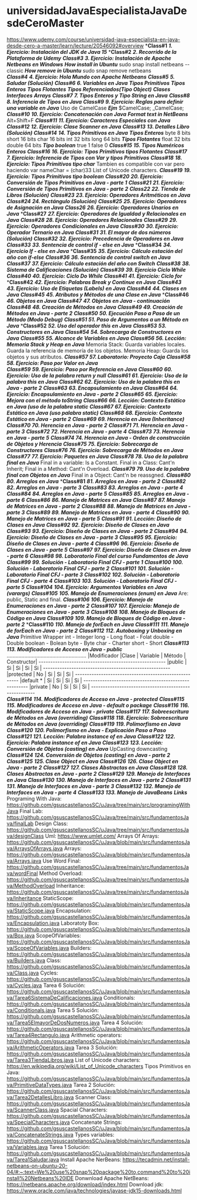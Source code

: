 # universidadJavaEspecialistaJavaDesdeCeroMaster
https://www.udemy.com/course/universidad-java-especialista-en-java-desde-cero-a-master/learn/lecture/20546092#overview
***Class#1**
    ***1. Ejercicio: Instalación del JDK de Java 15***
***Class#2**
    ***2. Recorrido de la Plataforma de Udemy***
***Class#3***
    ***3. Ejercicio: Instalación de Apache Netbeans en Windows***
       ***How install in Ubuntu***
           sudo snap install netbeans --classic
        ***How remove in Ubuntu***
           sudo snap remove netbeans    
***Class#4***
    ***4. Ejercicio: Hola Mundo con Apache Netbeans***
***Class#5***
    ***5. Saludar (Solución)***
***Class#6***
    ***6. Variables en Java***
        ***Tipos Primitivos***
            ***Tipos Enteros***
            ***Tipos Flotantes***
        ***Tipos Referenciados(Tipo Object)***
            ***Clases***
            ***Interfaces***
            ***Arrays***
***Class#7***
    ***7. Tipos Enteros y Tipo String en Java***
***Class#8***
    ***8. Inferencia de Tipos en Java***
***Class#9***
    ***9. Ejercicio: Reglas para definir una variable en Java***
        Uso de CamelCase
        ***Ejm***
            $CamelCase;
            _CamelCase;
***Class#10***
    ***10. Ejercicio: Concatenación con Java***
        ***Format text in NetBeans***
            Alt+Shift+F
***Class#11***
    ***11. Ejercicio: Caracteres Especiales con Java***
***Class#12***
    ***12. Ejercicio: Clase Scanner en Java***
***Class#13***
    ***13. Detalles Libro (Solución)***
***Class#14***
    ***14. Tipos Primitivos en Java***
        ***Tipos Enteros***
            byte
                8 bits
            short
                16 bits
            char
                16 bits
            int
                32 bits
            long
                64 bits
        ***Tipos Flotantes***
            float
                32 bits
            double
                64 bits
        ***Tipo boolean***
            true
                1
            false
                0
***Class#15***
    ***15. Tipos Numéricos Enteros***
***Class#16***
    ***16. Ejercicio: Tipos Primitivos tipos Flotantes***
***Class#17***
    ***7. Ejercicio: Inferencia de Tipos con Var y tipos Primitivos***
***Class#18***
    ***18. Ejercicio: Tipos Primitivos tipo char***
        Tambien es compatible con var pero haciendo var nameChar = (char)33
        List of Unicode characters.
***Class#19***
    ***19. Ejercicio: Tipos Primitivos tipo boolean***
***Class#20***
    ***20. Ejercicio: Conversión de Tipos Primitivos en Java - parte 1***
***Class#21***
    ***21. Ejercicio: Conversión de Tipos Primitivos en Java - parte 2***
***Class22***
    ***22. Tienda de Libros (Solución)***
***Class#23***
    ***23. Ejercicio: Operadores Aritméticos en Java***
***Class#24***
    ***24. Rectángulo (Solución)***
***Class#25***
    ***25. Ejercicio: Operadores de Asignación en Java***
***Class26***
    ***26. Ejercicio: Operadores Unarios en Java***
***Class#27**
    ***27. Ejercicio: Operadores de Igualdad y Relacionales en Java***
***Class#28***
    ***28. Ejercicio: Operadores Relacionales***
***Class#29***
    ***29. Ejercicio: Operadores Condicionales en Java***
***Class#30***
    ***30. Ejercicio: Operador Ternario en Java***
***Class#31***
    ***31. El mayor de dos números (Solución)***
***Class#32***
    ***32. Ejercicio: Precedencia de Operadores en Java***
***Class#33***
    ***33. Sentencia de control if - else en Java***
***Class#34**
    ***34. Ejercicio If - else en Java***
***Class#35**
    ***35. Ejercicio: Cálculo estación del año con if-else***
***Class#36***
    ***36. Sentencia de control switch en Java***
***Class#37***
    ***37. Ejercicio: Cálculo estación del año con Switch***
***Class#38***
    ***38. Sistema de Calificaciones (Solución)***
***Class#39***
    ***39. Ejercicio Ciclo While***
***Class#40***
    ***40. Ejercicio: Ciclo Do While***
***Class#41***
    ***41. Ejercicio: Ciclo for***
***Class#42**
    ***42. Ejercicio: Palabras Break y Continue en Java***
***Class#43***
    ***43. Ejercicio: Uso de Etiquetas (Labels) en Java***
***Class#44***
    ***44. Clases en Java***
***Class#45***
    ***45. Atributos y Métodos de una Clase en Java***
***Class#46**
    ***46. Objetos en Java***
***Class#47***
    ***47. Objetos en Java - continuación***
***Class#48***
    ***48. Creación de Métodos en Java***
***Class#49***
    ***49. Creación de Métodos en Java - parte 2***
***Class#50***
    ***50. Ejecución Paso a Paso de un Método (Modo Debug)***
***Class#51***
    ***51. Paso de Argumentos a un Método en Java***
***Class#52**
    ***52. Uso del operador this en Java***
***Class#53***
    ***53. Constructores en Java***
***Class#54***
    ***54. Sobrecarga de Constructores en Java***
***Class#55***
    ***55. Alcance de Variables en Java***
***Class#56***
    ***56. Lección: Memoria Stack y Heap en Java***
        Memoria Stack:
            Guarda variables locales.
            Guarda la referencia de memoría de los objetos.
        Memoria Heap:
            Guarda los objetos y sus atributos.
***Class#57***
    ***57. Laboratorio: Proyecto Caja***
***Class#58***
    ***58. Ejercicio: Paso por Valor en Java***    
***Class#59***
    ***59. Ejercicio: Paso por Referencia en Java***
***Class#60***
    ***60. Ejercicio: Uso de la palabra return y null***
***Class#61***
    ***61. Ejercicio: Uso de la palabra this en Java***
***Class#62***
    ***62. Ejercicio: Uso de la palabra this en Java - parte 2***
***Class#63***
    ***63. Encapsulamiento en Java***
***Class#64***
    ***64. Ejercicio: Encapsulamiento en Java - parte 2***
***Class#65***
    ***65. Ejercicio: Mejora con el método toString***
***Class#66***
    ***66. Lección: Contexto Estático en Java (uso de la palabra static***
***Class#67***
    ***67. Ejercicio: Contexto Estático en Java (uso palabra static)***
***Class#68***
    ***68. Ejercicio: Contexto Estático en Java - parte 2***
***Class#69***
    ***69. Herencia en Java (Inheritance)***
***Class#70***
    ***70. Herencia en Java - parte 2***
***Class#71***
    ***71. Herencia en Java - parte 3***
***Class#72***
    ***72. Herencia en Java - parte 4***
***Class#73***
    ***73. Herencia en Java - parte 5***
***Class#74***
    ***74. Herencia en Java - Orden de construcción de Objetos y Herencia***
***Class#75***
    ***75. Ejercicio: Sobrecarga de Constructores***
***Class#76***
    ***76. Ejercicio: Sobrecarga de Métodos en Java***
***Class#77***
    ***77. Ejercicio: Paquetes en Java***
***Class#78***
    ***78. Uso de la palabra final en Java***
        Final in a variable:
            Is a Constant.
        Final in a Class:
            Cant'n Inherit;
        Final in a Method:
            Cant'n Overload.
***Class#79***
    ***79. Uso de la palabra final con Objetos en Java***
        Final in a Object:
            Cant'n be reassgned.
***Class#80***
    ***80. Arreglos en Java***
***Class#81**
    ***81. Arreglos en Java - parte 2***
***Class#82***
    ***82. Arreglos en Java - parte 3***
***Class#83***
    ***83. Arreglos en Java - parte 4***
***Class#84***
    ***84. Arreglos en Java - parte 5***
***Class#85***
    ***85. Arreglos en Java - parte 6***
***Class#86***
    ***86. Manejo de Matrices en Java***
***Class#87***
    ***87. Manejo de Matrices en Java - parte 2***
***Class#88***
    ***88. Manejo de Matrices en Java - parte 3***
***Class#89***
    ***89. Manejo de Matrices en Java - parte 4***
***Class#90***
    ***90. Manejo de Matrices en Java - parte 5***
***Class#91***
    ***91. Lección: Diseño de Clases en Java***
***Class#92***
    ***92. Ejercicio: Diseño de Clases en Java***
***Class#93***
    ***93. Ejercicio: Diseño de Clases en Java - parte 2***
***Class#94***
    ***94. Ejercicio: Diseño de Clases en Java - parte 3***
***Class#95***
    ***95. Ejercicio: Diseño de Clases en Java - parte 4***
***Class#96***
    ***96. Ejercicio: Diseño de Clases en Java - parte 5***
***Class#97***
    ***97. Ejercicio: Diseño de Clases en Java - parte 6***
***Class#98***
    ***98. Laboratorio Final del curso Fundamentos de Java***
***Class#99***
    ***99. Solución - Laboratorio Final CFJ - parte 1***
***Class#100***
    ***100. Solución - Laboratorio Final CFJ - parte 2***
***Class#101***
    ***101. Solución - Laboratorio Final CFJ - parte 3***
***Class#102***
    ***102. Solución - Laboratorio Final CFJ - parte 4***
***Class#103***
    ***103. Solución - Laboratorio Final CFJ - parte 5***
***Class#104***
    ***104. Ejercicio: Argumentos Variables en Java (varargs)***
***Class#105***
    ***105. Manejo de Enumeraciones (enum) en Java***
    Are:
        public, Static and final.
***Class#106***
    ***106. Ejercicio: Manejo de Enumeraciones en Java - parte 2***
***Class#107***
    ***107. Ejercicio: Manejo de Enumeraciones en Java - parte 3***
***Class#108***
    ***108. Manejo de Bloques de Código en Java***
***Class#109***
    ***109. Manejo de Bloques de Código en Java - parte 2***
***Class#110**
    ***110. Manejo de forEach en Java***
***Class#111***
    ***111. Manejo de forEach en Java - parte 2***
***Class#112***
    ***112. Autoboxing y Unboxing en Java***
     Primitive    Wrapper
        int     - Integer
        long    - Long
        float   - Folat
        double  - Double
        boolean - Bolean
        byte    - Byte
        char    - Charter
        short   - Short
***Class#113***
    ***113. Modificadores de Acceso en Java - public***
        ......................................................
        |Modificador |Clase | Variable | Método | Constructor|
        ------------------------------------------------------
        |public      |  Si  |    Si    |   Si   |     Si     |
        ------------------------------------------------------
        |protected   |  No  |    Si    |   Si   |     Si     |
        ------------------------------------------------------
        |default *   |  Si  |    Si    |   Si   |     Si     |
        ------------------------------------------------------
        |private     |  No  |    Si    |   Si   |     Si     |
        ------------------------------------------------------    
***Class#114***
    ***114. Modificadores de Acceso en Java - protected***
***Class#115***
    ***115. Modificadores de Acceso en Java - default o package***
***Class#116***
    ***116. Modificadores de Acceso en Java - private***
***Class#117***
    ***117. Sobreescritura de Métodos en Java (overriding)***
***Class#118***
    ***118. Ejercicio: Sobreescritura de Métodos en Java (overriding)***
***Class#119***
    ***119. Polimorfismo en Java***
***Class#120***
    ***120. Polimorfismo en Java - Explicación Paso a Paso***
***Class#121***
    ***121. Lección: Palabra instance of en Java***
***Class#122***
    ***122. Ejercicio: Palabra instance of en Java***
***Class#123***
    ***123. Lección: Conversión de Objetos (casting) en Java***
    UpCasting
    downcasting
***Class#124***
    ***124. Conversión de Objetos (casting) en Java - parte 2***
***Class#125***
    ***125. Clase Object en Java***
***Class#126***
    ***126. Clase Object en Java - parte 2***
***Class#127***
    ***127. Clases Abstractas en Java***
***Class#128***
    ***128. Clases Abstractas en Java - parte 2***
***Class#129***
    ***129. Manejo de Interfaces en Java***
***Class#130***
    ***130. Manejo de Interfaces en Java - parte 2***
***Class#131***
    ***131. Manejo de Interfaces en Java - parte 3***
***Class#132***
    ***132. Manejo de Interfaces en Java - parte 4***
***Class#133***
    ***133. Manejo de JavaBeans***
***Links***
    Programing With Java:
        https://github.com/gsuscastellanosSC/uJava/tree/main/src/programingWithJava
    Final Lab:
        https://github.com/gsuscastellanosSC/uJava/tree/main/src/fundamentosJava/finalLab
    Design Class:
        https://github.com/gsuscastellanosSC/uJava/tree/main/src/fundamentosJava/designClass
    Uml:
        https://www.umlet.com/
    Arrays Of Arrays:
        https://github.com/gsuscastellanosSC/uJava/blob/main/src/fundamentosJava/ArraysOfArrays.java
    Arrays:
        https://github.com/gsuscastellanosSC/uJava/blob/main/src/fundamentosJava/Arrays.java
    Use Word Final:
        https://github.com/gsuscastellanosSC/uJava/tree/main/src/fundamentosJava/wordFinal
    Method Overload:
        https://github.com/gsuscastellanosSC/uJava/tree/main/src/fundamentosJava/MethodOverload
    Inheritance:
        https://github.com/gsuscastellanosSC/uJava/tree/main/src/fundamentosJava/Inheritance
    StaticScope:
        https://github.com/gsuscastellanosSC/uJava/blob/main/src/fundamentosJava/StaticScope.java
    Encapsulation:
        https://github.com/gsuscastellanosSC/uJava/blob/main/src/fundamentosJava/Encapsulation.java
    Laboratoty Box:
        https://github.com/gsuscastellanosSC/uJava/blob/main/src/fundamentosJava/Box.java
    ScopeOfVariables:
        https://github.com/gsuscastellanosSC/uJava/blob/main/src/fundamentosJava/ScopeOfVariables.java
    Builders:
        https://github.com/gsuscastellanosSC/uJava/blob/main/src/fundamentosJava/Builders.java
    Class:
        https://github.com/gsuscastellanosSC/uJava/blob/main/src/fundamentosJava/Class.java
    Cycles:
        https://github.com/gsuscastellanosSC/uJava/blob/main/src/fundamentosJava/Cycles.java
    Tarea 6 Solución:
        https://github.com/gsuscastellanosSC/uJava/blob/main/src/fundamentosJava/Tarea6SistemaDeCalificaciones.java
    Conditionals:
        https://github.com/gsuscastellanosSC/uJava/blob/main/src/fundamentosJava/Conditionals.java
    Tarea 5 Solución:
        https://github.com/gsuscastellanosSC/uJava/blob/main/src/fundamentosJava/Tarea5ElmayorDeDosNumeros.java
    Tarea 4 Solución:
        https://github.com/gsuscastellanosSC/uJava/blob/main/src/fundamentosJava/Tarea4Rectangulo.java
    Arithmetic operators:
        https://github.com/gsuscastellanosSC/uJava/blob/main/src/fundamentosJava/ArithmeticOperators.java
    Tarea 3 Solución:
        https://github.com/gsuscastellanosSC/uJava/blob/main/src/fundamentosJava/Tarea3TiendaLibros.java
    List of Unicode characters:
        https://en.wikipedia.org/wiki/List_of_Unicode_characters
    Tipos Primitivos en Java:
        https://github.com/gsuscastellanosSC/uJava/blob/main/src/fundamentosJava/PrimitiveDataTypes.java
    Tarea 2 Solución:
        https://github.com/gsuscastellanosSC/uJava/blob/main/src/fundamentosJava/Tarea2DetallesLibro.java
    Scanner Class:
        https://github.com/gsuscastellanosSC/uJava/blob/main/src/fundamentosJava/ScannerClass.java
    Spacial Characters:
        https://github.com/gsuscastellanosSC/uJava/blob/main/src/fundamentosJava/SpecialCharacters.java
    Concatenate Strings:
        https://github.com/gsuscastellanosSC/uJava/blob/main/src/fundamentosJava/ConcatenateStrings.java
    Types variables:
        https://github.com/gsuscastellanosSC/uJava/blob/main/src/fundamentosJava/Variables.java
    Tarea 1 Solución:
        https://github.com/gsuscastellanosSC/uJava/blob/main/src/fundamentosJava/Tarea1Saludar.java
    Install Apache NerBeans:
        https://tecadmin.net/install-netbeans-on-ubuntu-20-04/#:~:text=We%20use%20snap%20package%20to,command%20to%20install%20Netbeans%20IDE
    Donwnload Apache NetBeans:
        https://netbeans.apache.org/download/index.html
    Download jdk:
        https://www.oracle.com/java/technologies/javase-jdk15-downloads.html
